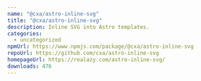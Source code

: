 ```yaml
---
name: "@cxa/astro-inline-svg"
title: "@cxa/astro-inline-svg"
description: Inline SVG into Astro templates.
categories:
  - uncategorized
npmUrl: https://www.npmjs.com/package/@cxa/astro-inline-svg
repoUrl: https://github.com/cxa/astro-inline-svg
homepageUrl: https://realazy.com/astro-inline-svg/
downloads: 476
---
```

